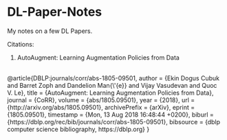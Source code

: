 # DL-Paper-Notes
My notes on a few DL Papers.

Citations:
<br>
1. AutoAugment: Learning Augmentation Policies from Data
<br>
@article{DBLP:journals/corr/abs-1805-09501,
  author    = {Ekin Dogus Cubuk and
               Barret Zoph and
               Dandelion Man{\'{e}} and
               Vijay Vasudevan and
               Quoc V. Le},
  title     = {AutoAugment: Learning Augmentation Policies from Data},
  journal   = {CoRR},
  volume    = {abs/1805.09501},
  year      = {2018},
  url       = {http://arxiv.org/abs/1805.09501},
  archivePrefix = {arXiv},
  eprint    = {1805.09501},
  timestamp = {Mon, 13 Aug 2018 16:48:44 +0200},
  biburl    = {https://dblp.org/rec/bib/journals/corr/abs-1805-09501},
  bibsource = {dblp computer science bibliography, https://dblp.org}
}
<br>
